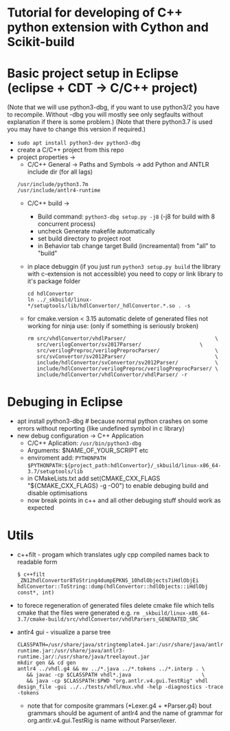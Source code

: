 # Tutorial for developing of C++ python extension with Cython and Scikit-build

# Basic project setup in Eclipse (eclipse + CDT -> C/C++ project)
(Note that we will use python3-dbg, if you want to use python3/2 you have to recompile.
 Without -dbg you will mostly see only segfaults without explanation if there is some problem.)
(Note that there python3.7 is used you may have to change this version if required.)
* `sudo apt install python3-dev python3-dbg`
* create a C/C++ project from this repo
* project properties ->
   * C/C++ General -> Paths and Symbols -> add Python and ANTLR include dir (for all lags)
  ```
  /usr/include/python3.7m
  /usr/include/antlr4-runtime

  ```
   * C/C++ build ->
       * Build command: `python3-dbg setup.py -j8` (-j8 for build with 8 concurrent process)
       * uncheck Generate makefile automatically
       * set build directory to project root
       * in Behavior tab change target Build (increamental) from "all" to "build"

   * in place debuggin (if you just run `python3 setup.py build` the library with c-extension is not accessible)
     you need to copy or link library to it's package folder
     ```
     cd hdlConvertor
     ln ../_skbuild/linux-*/setuptools/lib/hdlConvertor/_hdlConvertor.*.so . -s
	 ```
   * for cmake.version < 3.15 automatic delete of generated files not working for ninja use:
   	 (only if something is seriously broken)
     ```
     rm src/vhdlConvertor/vhdlParser/                             \
        src/verilogConvertor/sv2017Parser/                   \
        src/verilogPreproc/verilogPreprocParser/                  \
        src/svConvertor/sv2012Parser/                             \
        include/hdlConvertor/svConvertor/sv2012Parser/            \
        include/hdlConvertor/verilogPreproc/verilogPreprocParser/ \
        include/hdlConvertor/vhdlConvertor/vhdlParser/ -r
     ```

# Debuging in Eclipse
* apt install python3-dbg # because normal python crashes on some errors without reporting (like undefined symbol in c library)
* new debug configuration -> C++ Application
	* C/C++ Aplication: `/usr/bin/python3-dbg`
	* Arguments: $NAME_OF_YOUR_SCRIPT etc
	* enviroment add: `PYTHONPATH` `$PYTHONPATH:${project_path:hdlConvertor}/_skbuild/linux-x86_64-3.7/setuptools/lib`
	* in CMakeLists.txt add  set(CMAKE_CXX_FLAGS "${CMAKE_CXX_FLAGS} -g -O0")
	  to enable debuging build and disable optimisations
	* now break points in c++ and all other debuging stuff should work as expected


# Utils
* c++filt - progam which translates ugly cpp compiled names back to readable form
  ```
  $ c++filt _ZN12hdlConvertor8ToString4dumpEPKNS_10hdlObjects7iHdlObjEi
  hdlConvertor::ToString::dump(hdlConvertor::hdlObjects::iHdlObj const*, int)
  ```
* to forece regeneration of generated files delete cmake file which
  tells cmake that the files were generated e.g. `rm _skbuild/linux-x86_64-3.7/cmake-build/src/vhdlConvertor/vhdlParsers_GENERATED_SRC`

* antlr4 gui - visualize a parse tree
   ```
   CLASSPATH=/usr/share/java/stringtemplate4.jar:/usr/share/java/antlr4.jar:/usr/share/java/antlr4-runtime.jar:/usr/share/java/antlr3-runtime.jar/:/usr/share/java/treelayout.jar
   mkdir gen && cd gen
   antlr4 ../vhdl.g4 && mv ../*.java ../*.tokens ../*.interp . \
      && javac -cp $CLASSPATH vhdl*.java                       \
      && java -cp $CLASSPATH:$PWD "org.antlr.v4.gui.TestRig" vhdl design_file -gui ../../tests/vhdl/mux.vhd -help -diagnostics -trace -tokens
   ```
   * note that for composite grammars (*Lexer.g4 + *Parser.g4) bout grammars should be agument of antlr4
     and the name of grammar for org.antlr.v4.gui.TestRig is name without Parser/lexer.
